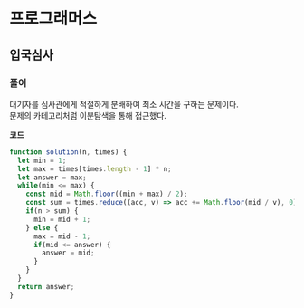 # 프로그래머스

## 입국심사

### 풀이

대기자를 심사관에게 적절하게 분배하여 최소 시간을 구하는 문제이다.  
문제의 카테고리처럼 이분탐색을 통해 접근했다.

**코드**

```javascript
function solution(n, times) {
  let min = 1;
  let max = times[times.length - 1] * n;
  let answer = max;
  while(min <= max) {
    const mid = Math.floor((min + max) / 2);
    const sum = times.reduce((acc, v) => acc += Math.floor(mid / v), 0);
    if(n > sum) {
      min = mid + 1;
    } else {
      max = mid - 1;
      if(mid <= answer) {
        answer = mid;
      }
    }
  }
  return answer;
}
```